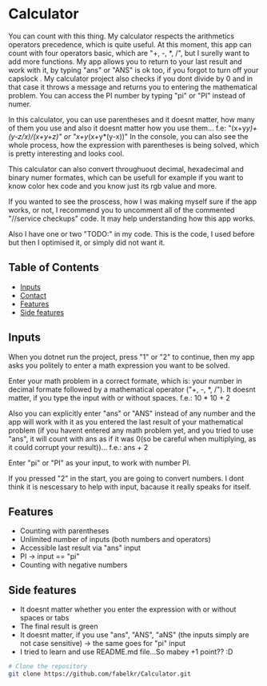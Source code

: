 # Calculator

You can count with this thing. My calculator respects the arithmetics operators precedence, which is quite useful. At this moment, this app can count with four operators basic, which are "+, -, *, /", but I surelly want to add more functions. My app allows you to return to your last result and work with it, by typing "ans" or "ANS" is ok too, if you forgot to turn off your capslock . My calculator project also checks if you dont divide by 0 and in that case it throws a message and returns you to entering the mathematical problem. You can access the PI number by typing "pi" or "PI" instead of numer.

In this calculator, you can use parentheses and it doesnt matter, how many of them you use and also it doesnt matter how you use them...
f.e: "(x+y*y)+(y-z/x)/(x+y+z)" or "x+y*(x+y*(y-x))"
In the console, you can also see the whole process, how the expression with parentheses is being solved, which is pretty interesting and looks cool.

This calculator can also convert throughuout decimal, hexadecimal and binary numer formates, which can be usefull for example if you want to know color hex code and you know just its rgb value and more.

If you wanted to see the proscess, how I was making myself sure if the app works, or not, I recommend you to uncomment all of the commented "//service checkups" code. It may help understanding how this app works.

Also I have one or two "TODO:" in my code. This is the code, I used before but then I optimised it, or simply did not want it. 

## Table of Contents

- [Inputs](#inputs)
- [Contact](#contact)
- [Features](#features)
- [Side features](#side-features)

## Inputs

When you dotnet run the project, press "1" or "2" to continue, then my app asks you politely to enter a math expression you want to be solved.

Enter your math problem in a correct formate, which is: your number in decimal formate followed by a mathematical operator ("+, -, *, /"). It doesnt matter, if you type the input with or without spaces. f.e.: 10 * 10 + 2

Also you can explicitly enter "ans" or "ANS" instead of any number and the app will work with it as you entered the last result of your mathematical problem (if you havent entered any math problem yet, and you tried to use "ans", it will count with ans as if it was 0(so be careful when multiplying, as it could corrupt your result))... f.e.: ans + 2

Enter "pi" or "PI" as your input, to work with number PI.

If you pressed "2" in the start, you are going to convert numbers. I dont think it is nescessary to help with input, bacause it really speaks for itself.

## Features

- Counting with parentheses
- Unlimited number of inputs (both numbers and operators)
- Accessible last result via "ans" input
- PI -> input == "pi"
- Counting with negative numbers

## Side features

- It doesnt matter whether you enter the expression with or without spaces or tabs
- The final result is green
- It doesnt matter, if you use "ans", "ANS", "aNS" (the inputs simply are not case       sensitive) -> the same goes for "pi" input
- I tried to learn and use README.md file...So mabey +1 point?? :D



```bash
# Clone the repository
git clone https://github.com/fabelkr/Calculator.git